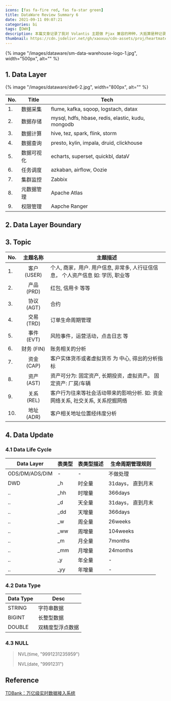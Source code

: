 ```yaml
---
icons: [fas fa-fire red, fas fa-star green]
title: DataWare Review Summary 6
date: 2021-09-11 09:07:21
categories: bi
tags: [DWH]
description: 本篇文章记录了我对 Volantis 主题做 Pjax 兼容的种种，大抵算是种记录吧~
thumbnail: https://cdn.jsdelivr.net/gh/xaoxuu/cdn-assets/proj/heartmate/icon.png
---
```


{% image "/images/dataware/sm-data-warehouse-logo-1.jpg", width="500px", alt="" %}

<!-- more -->

## 1. Data Layer

{% image "/images/dataware/dw6-2.jpg", width="800px", alt="" %}


No. | Title | Tech
--- | --- | ---
1. | 数据采集 | flume, kafka, sqoop, logstach, datax
2. | 数据存储 | mysql, hdfs, hbase, redis, elastic, kudu, mongodb
3. | 数据计算 | hive, tez, spark, flink, storm
4. | 数据查询 | presto, kylin, impala, druid, clickhouse
5. | 数据可视化 | echarts, superset, quickbl, dataV
6. | 任务调度 | azkaban, airflow, Oozie
7. | 集群监控 | Zabbix
8. | 元数据管理 | Apache Atlas
9. | 权限管理 | Aapche Ranger

## 2. Data Layer Boundary



## 3. Topic

No. | 主题名称 | 主题描述
--- | :---: | --- 
1. | 客户 (USER) | 个人, 商家，用户.  用户信息, 非常多, 人行征信信息， 个人资产信息 如: 学历, 职业等
2. | 产品 (PRD) | 红包, 信用卡 等等
3. | 协议 (AGT) | 合约
4. | 交易 (TRD) | 订单生命周期管理
5. | 事件 (EVT) |  风险事件，运营活动，点击日志 等
6. | 财务 (FIN) | 账务相关的分析
7.  |  资金 (CAP) |  客户实体货币或者虚拟货币 为 中心, 得出的分析指标
8.  |  资产 (AST) | 资产可分为: 固定资产, 长期投资，虚拟资产。 固定资产: 厂房/车辆
9. | 关系 (REL) | 客户行为往来等社会活动带来的影响分析. 如: 资金网络关系, 社交关系, 关系挖掘网络
10. | 地址 (ADR) | 客户相关地址位置经纬度分析


## 4. Data Update 

### 4.1 Data Life Cycle

Data Layer | 表类型  |  表类型描述  |  生命周期管理规则
--- | --- | --- | --- 
ODS/DM/ADS/DIM | - | - | 不做处理
DWD | \_h | 时全量  |  31days， 直到月末
.. |  \_hh  |  时增量  |  366days
.. |  \_d  |  天全量  |  31days， 直到月末
.. |  \_dd  |  天增量  | 366days
..  |  \_w  |  周全量  |  26weeks
..  |  \_ww  |  周增量  |  104weeks
..  |  \_m  |  月全量  |  7months
..  |  \_mm  | 月增量  |  24months
.. | \_y  | 年全量 | -
.. | \_yy  | 年增量 | -

### 4.2 Data Type

Data Type | Desc
--- | --- 
STRING | 字符串数据
BIGINT | 长整型数据
DOUBLE  | 双精度型浮点数据

### 4.3 NULL

> NVL(time, "9991231235959")
> 
> NVL(date, "9991231")


## Reference

[TDBank：万亿级实时数据接入系统](http://marker.to/ctqviW)

